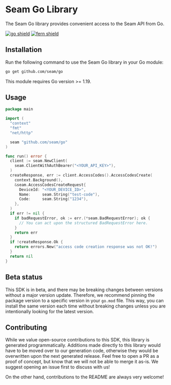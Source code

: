# Seam Go Library

The Seam Go library provides convenient access to the Seam API from Go.

[![go shield](https://img.shields.io/badge/go-docs-blue)](https://pkg.go.dev/github.com/seam/go)
[![fern shield](https://img.shields.io/badge/%F0%9F%8C%BF-SDK%20generated%20by%20Fern-brightgreen)](https://github.com/fern-api/fern)

## Installation

Run the following command to use the Seam Go library in your Go module:

```sh
go get github.com/seam/go
```

This module requires Go version >= 1.19.

## Usage

```go
package main

import (
  "context"
  "fmt"
  "net/http"

  seam "github.com/seam/go"
)

func run() error {
  client := seam.NewClient(
    seam.ClientWithAuthBearer("<YOUR_API_KEY>"),
  )
  createResponse, err := client.AccessCodes().AccessCodesCreate(
    context.Background(),
    &seam.AccessCodesCreateRequest{
      DeviceId: "<YOUR_DEVICE_ID>",
      Name:     seam.String("test-code"),
      Code:     seam.String("1234"),
    },
  )
  if err != nil {
    if badRequestError, ok := err.(*seam.BadRequestError); ok {
      // You can act upon the structured BadRequestError here.
    }
    return err
  }
  if !createResponse.Ok {
    return errors.New("access code creation response was not OK!")
  }
  return nil
}
```

## Beta status

This SDK is in beta, and there may be breaking changes between versions without a major version update.
Therefore, we recommend pinning the package version to a specific version in your `go.mod` file. This way,
you can install the same version each time without breaking changes unless you are intentionally looking
for the latest version.

## Contributing

While we value open-source contributions to this SDK, this library is generated programmatically. Additions
made directly to this library would have to be moved over to our generation code, otherwise they would be
overwritten upon the next generated release. Feel free to open a PR as a proof of concept, but know that we
will not be able to merge it as-is. We suggest opening an issue first to discuss with us!

On the other hand, contributions to the README are always very welcome!
